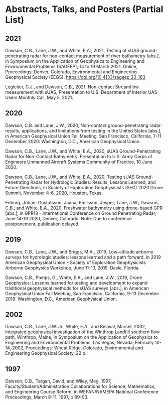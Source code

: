 # Abstracts, Talks, and Posters (Partial List)

## 2021

Dawson, C.B., Lane, J.W., and White, E.A., 2021, Testing of sUAS ground-penetrating radar for non-contact measurement of river bathymetry [abs.], in Symposium on the Application of Geophysics to Engineering and Environmental Problems (SAGEEP), 14 to 19 March 2021, Online, Proceedings: Denver, Colorado, Environmental and Engineering Geophysical Society (EEGS). https://doi.org/10.4133/sageep.33-183 

Legleiter, C.J., and Dawson, C.B., 2021, Non-contact Streamflow measurement with sUAS, Presentation to U.S. Department of Interior UAS Users Monthly Call, May 5, 2021.

## 2020

Dawson, C.B. and Lane, J.W., 2020, Non-contact ground-penetrating radar: results, applications, and limitations from testing in the United States [abs.], in American Geophysical Union Fall Meeting, San Francisco, California, 7-11 December 2020: Washington, D.C., American Geophysical Union.

Dawson, C.B., Lane, J.W., and White, E.A., 2020, sUAS Ground-Penetrating Radar for Non-Contact Bathymetry. Presentation to U.S. Army Corps of Engineers Unmanned Aircraft Systems Community of Practice, 10 June 2020.

Dawson, C.B., Lane, J.W., and White, E.A., 2020, Testing sUAS Ground-Penetrating Radar for Hydrologic Studies: Results, Lessons Learned, and Future Directions, in Society of Exploration Geophysicists (SEG) 2020 Drone Summit, November 4-6, 2020, Houston, Texas. 

Friborg, Johan; Gustafsson, Jaana; Emilsson, Jesper; Lane, J.W.; Dawson, C.B.; and White, E.A., 2020, Freshwater bathymetry using drone-based GPR [abs.], in GPR18 - International Conference on Ground Penetrating Radar, June 14-19 2020, Denver, Colorado. Note: Due to conference postponement, publication delayed.

## 2019

Dawson, C.B., Lane, J.W., and Briggs, M.A., 2019, Low-altitude airborne surveys for hydrologic studies: lessons learned and a path forward, in 2019 American Geophysical Union – Society of Exploration Geophysicists Airborne Geophysics Workshop, June 11-13, 2019, Davie, Florida.

Dawson, C.B., Phelps, G., White, E.A., and Lane, J.W., 2019, Drone Geophysics: Lessons learned for testing and development to expand traditional geophysical methods for sUAS surveys [abs.], in American Geophysical Union Fall Meeting, San Francisco, California, 9-13 December 2019: Washington, D.C., American Geophysical Union.

## 2002 

Dawson, C.B., Lane, J.W. Jr., White, E.A., and Belaval, Marcel, 2002, Integrated geophysical investigation of the Winthrop Landfill southern flow path, Winthrop, Maine, in Symposium on the Application of Geophysics to Engineering and Environmental Problems, Las Vegas, Nevada, February 10-14, 2002, Proceedings: Wheat Ridge, Colorado, Environmental and Engineering Geophysical Society, 22 p.

## 1997
Dawson, C.B., Targan, David, and Wiley, Meg, 1997, Faculty/Student/Administration Collaborations for Science, Mathematics, and Engineering Course Reform, in WEPAN/NAMEPA National Conference Proceedings, March 8-11, 1997, p 89-93.


